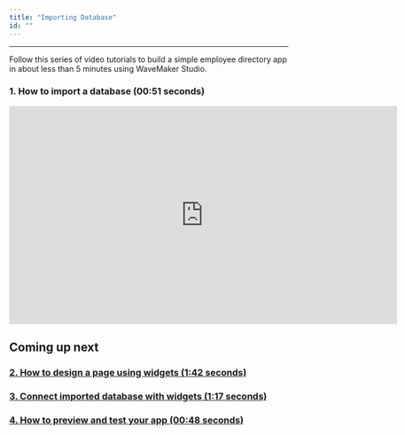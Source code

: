 ```yaml
---
title: "Importing Database"
id: ""
---
```

---

Follow this series of video tutorials to build a simple employee directory app in about less than 5 minutes using WaveMaker Studio.

### 1. How to import a database (00:51 seconds)

<iframe width="700" height="394" src="https://www.youtube-nocookie.com/embed/B0YQ1c8mt1U?rel=0" frameborder="0" allow="accelerometer; autoplay; encrypted-media" allowfullscreen></iframe>

## Coming up next

### [2. How to design a page using widgets (1:42 seconds)](/learn/tutorials/build-app-in-5-minutes/drag-and-drop-widget)
### [3. Connect imported database with widgets (1:17 seconds)](/learn/tutorials/build-app-in-5-minutes/connecting-datasource-to-widget)
### [4. How to preview and test your app (00:48 seconds)](/learn/tutorials/build-app-in-5-minutes/preview-test-app)